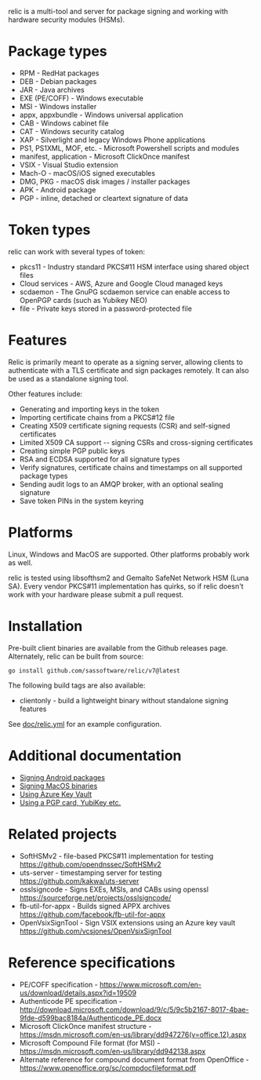 relic is a multi-tool and server for package signing and working with hardware security modules (HSMs).

# Package types
* RPM - RedHat packages
* DEB - Debian packages
* JAR - Java archives
* EXE (PE/COFF) - Windows executable
* MSI - Windows installer
* appx, appxbundle - Windows universal application
* CAB - Windows cabinet file
* CAT - Windows security catalog
* XAP - Silverlight and legacy Windows Phone applications
* PS1, PS1XML, MOF, etc. - Microsoft Powershell scripts and modules
* manifest, application - Microsoft ClickOnce manifest
* VSIX - Visual Studio extension
* Mach-O - macOS/iOS signed executables
* DMG, PKG - macOS disk images / installer packages
* APK - Android package
* PGP - inline, detached or cleartext signature of data

# Token types
relic can work with several types of token:

* pkcs11 - Industry standard PKCS#11 HSM interface using shared object files
* Cloud services - AWS, Azure and Google Cloud managed keys
* scdaemon - The GnuPG scdaemon service can enable access to OpenPGP cards (such as Yubikey NEO)
* file - Private keys stored in a password-protected file

# Features
Relic is primarily meant to operate as a signing server, allowing clients to authenticate with a TLS certificate and sign packages remotely. It can also be used as a standalone signing tool.

Other features include:

* Generating and importing keys in the token
* Importing certificate chains from a PKCS#12 file
* Creating X509 certificate signing requests (CSR) and self-signed certificates
* Limited X509 CA support -- signing CSRs and cross-signing certificates
* Creating simple PGP public keys
* RSA and ECDSA supported for all signature types
* Verify signatures, certificate chains and timestamps on all supported package types
* Sending audit logs to an AMQP broker, with an optional sealing signature
* Save token PINs in the system keyring

# Platforms
Linux, Windows and MacOS are supported. Other platforms probably work as well.

relic is tested using libsofthsm2 and Gemalto SafeNet Network HSM (Luna SA). Every vendor PKCS#11 implementation has quirks, so if relic doesn't work with your hardware please submit a pull request.

# Installation
Pre-built client binaries are available from the Github releases page. Alternately, relic can be built from source:

```go install github.com/sassoftware/relic/v7@latest```

The following build tags are also available:

* clientonly - build a lightweight binary without standalone signing features

See [doc/relic.yml](./doc/relic.yml) for an example configuration.

# Additional documentation

* [Signing Android packages](./doc/android.md)
* [Signing MacOS binaries](./doc/macos.md)
* [Using Azure Key Vault](./doc/azure.md)
* [Using a PGP card, YubiKey etc.](./doc/pgpcard.md)

# Related projects
* SoftHSMv2 - file-based PKCS#11 implementation for testing https://github.com/opendnssec/SoftHSMv2
* uts-server - timestamping server for testing https://github.com/kakwa/uts-server
* osslsigncode - Signs EXEs, MSIs, and CABs using openssl https://sourceforge.net/projects/osslsigncode/
* fb-util-for-appx - Builds signed APPX archives https://github.com/facebook/fb-util-for-appx
* OpenVsixSignTool - Sign VSIX extensions using an Azure key vault https://github.com/vcsjones/OpenVsixSignTool

# Reference specifications
* PE/COFF specification - https://www.microsoft.com/en-us/download/details.aspx?id=19509
* Authenticode PE specification - http://download.microsoft.com/download/9/c/5/9c5b2167-8017-4bae-9fde-d599bac8184a/Authenticode_PE.docx
* Microsoft ClickOnce manifest structure - https://msdn.microsoft.com/en-us/library/dd947276(v=office.12).aspx
* Microsoft Compound File format (for MSI) - https://msdn.microsoft.com/en-us/library/dd942138.aspx
* Alternate reference for compound document format from OpenOffice - https://www.openoffice.org/sc/compdocfileformat.pdf
